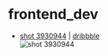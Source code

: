 # frontend_dev

- [shot 3930944](https://paveltimofeev.github.io/frontend_dev/shots_3930944/release/) | [dribbble](https://dribbble.com/shots/3930944)  
![shot 3930944](https://cdn.dribbble.com/users/1557816/screenshots/3930944/gt_server_dash_dribbble_1x.jpg)

